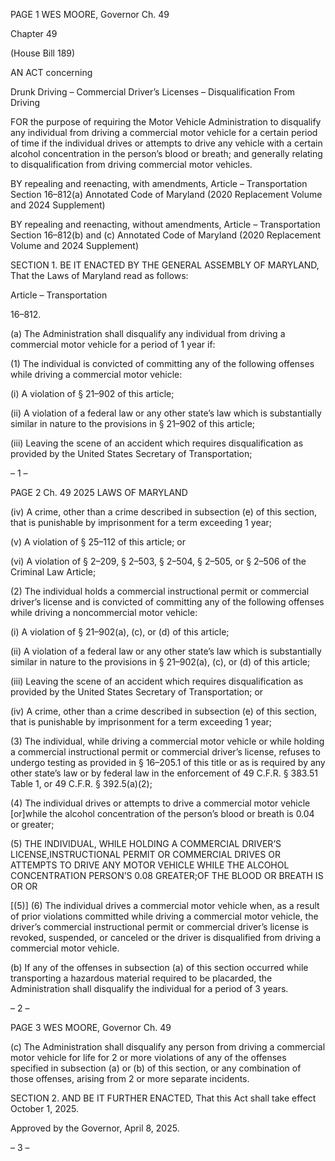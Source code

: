 PAGE 1
WES MOORE, Governor Ch. 49

Chapter 49

(House Bill 189)

AN ACT concerning

Drunk Driving – Commercial Driver’s Licenses – Disqualification From Driving

FOR the purpose of requiring the Motor Vehicle Administration to disqualify any individual
from driving a commercial motor vehicle for a certain period of time if the individual
drives or attempts to drive any vehicle with a certain alcohol concentration in the
person’s blood or breath; and generally relating to disqualification from driving
commercial motor vehicles.

BY repealing and reenacting, with amendments,
Article – Transportation
Section 16–812(a)
Annotated Code of Maryland
(2020 Replacement Volume and 2024 Supplement)

BY repealing and reenacting, without amendments,
Article – Transportation
Section 16–812(b) and (c)
Annotated Code of Maryland
(2020 Replacement Volume and 2024 Supplement)

SECTION 1. BE IT ENACTED BY THE GENERAL ASSEMBLY OF MARYLAND,
That the Laws of Maryland read as follows:

Article – Transportation

16–812.

(a) The Administration shall disqualify any individual from driving a commercial
motor vehicle for a period of 1 year if:

(1) The individual is convicted of committing any of the following offenses
while driving a commercial motor vehicle:

(i) A violation of § 21–902 of this article;

(ii) A violation of a federal law or any other state’s law which is
substantially similar in nature to the provisions in § 21–902 of this article;

(iii) Leaving the scene of an accident which requires disqualification
as provided by the United States Secretary of Transportation;

– 1 –

PAGE 2
Ch. 49 2025 LAWS OF MARYLAND

(iv) A crime, other than a crime described in subsection (e) of this
section, that is punishable by imprisonment for a term exceeding 1 year;

(v) A violation of § 25–112 of this article; or

(vi) A violation of § 2–209, § 2–503, § 2–504, § 2–505, or § 2–506 of
the Criminal Law Article;

(2) The individual holds a commercial instructional permit or commercial
driver’s license and is convicted of committing any of the following offenses while driving a
noncommercial motor vehicle:

(i) A violation of § 21–902(a), (c), or (d) of this article;

(ii) A violation of a federal law or any other state’s law which is
substantially similar in nature to the provisions in § 21–902(a), (c), or (d) of this article;

(iii) Leaving the scene of an accident which requires disqualification
as provided by the United States Secretary of Transportation; or

(iv) A crime, other than a crime described in subsection (e) of this
section, that is punishable by imprisonment for a term exceeding 1 year;

(3) The individual, while driving a commercial motor vehicle or while
holding a commercial instructional permit or commercial driver’s license, refuses to
undergo testing as provided in § 16–205.1 of this title or as is required by any other state’s
law or by federal law in the enforcement of 49 C.F.R. § 383.51 Table 1, or 49 C.F.R. §
392.5(a)(2);

(4) The individual drives or attempts to drive a commercial motor vehicle
[or]while the alcohol concentration of the person’s blood or breath is 0.04 or greater;

(5) THE INDIVIDUAL, WHILE HOLDING A COMMERCIAL
DRIVER’S LICENSE,INSTRUCTIONAL PERMIT OR COMMERCIAL DRIVES OR
ATTEMPTS TO DRIVE ANY MOTOR VEHICLE WHILE THE ALCOHOL CONCENTRATION
PERSON’S 0.08 GREATER;OF THE BLOOD OR BREATH IS OR OR

[(5)] (6) The individual drives a commercial motor vehicle when, as a
result of prior violations committed while driving a commercial motor vehicle, the driver’s
commercial instructional permit or commercial driver’s license is revoked, suspended, or
canceled or the driver is disqualified from driving a commercial motor vehicle.

(b) If any of the offenses in subsection (a) of this section occurred while
transporting a hazardous material required to be placarded, the Administration shall
disqualify the individual for a period of 3 years.

– 2 –

PAGE 3
WES MOORE, Governor Ch. 49

(c) The Administration shall disqualify any person from driving a commercial
motor vehicle for life for 2 or more violations of any of the offenses specified in subsection
(a) or (b) of this section, or any combination of those offenses, arising from 2 or more
separate incidents.

SECTION 2. AND BE IT FURTHER ENACTED, That this Act shall take effect
October 1, 2025.

Approved by the Governor, April 8, 2025.

– 3 –